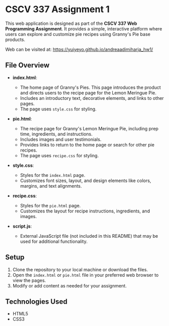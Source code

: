 # CSCV 337 Assignment 1

This web application is designed as part of the **CSCV 337 Web Programming Assignment**. It provides a simple, interactive platform where users can explore and customize pie recipes using Granny's Pie base products.

Web can be visited at: https://yuiyeyo.github.io/andreaadimiharja_hw1/

## File Overview

- **index.html**: 
   - The home page of Granny's Pies. This page introduces the product and directs users to the recipe page for the Lemon Meringue Pie.
   - Includes an introductory text, decorative elements, and links to other pages.
   - The page uses `style.css` for styling.

- **pie.html**:
   - The recipe page for Granny's Lemon Meringue Pie, including prep time, ingredients, and instructions.
   - Includes images and user testimonials.
   - Provides links to return to the home page or search for other pie recipes.
   - The page uses `recipe.css` for styling.

- **style.css**: 
   - Styles for the `index.html` page.
   - Customizes font sizes, layout, and design elements like colors, margins, and text alignments.

- **recipe.css**:
   - Styles for the `pie.html` page.
   - Customizes the layout for recipe instructions, ingredients, and images.

- **script.js**:
   - External JavaScript file (not included in this README) that may be used for additional functionality.

## Setup

1. Clone the repository to your local machine or download the files.
2. Open the `index.html` or `pie.html` file in your preferred web browser to view the pages.
3. Modify or add content as needed for your assignment.


## Technologies Used

- HTML5
- CSS3
